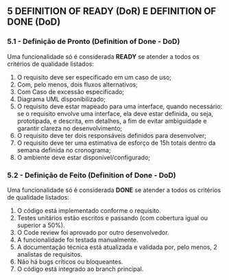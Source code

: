 ## 5 DEFINITION OF READY (DoR) E DEFINITION OF DONE (DoD)

### 5.1 - Definição de Pronto (Definition of Done - DoD)
Uma funcionalidade só é considerada **READY** se atender a todos os critérios de qualidade listados:

1. O requisito deve ser especificado em um caso de uso;
2. Com, pelo menos, dois fluxos alternativos;
3. Com Caso de excessão especificado;
4. Diagrama UML disponibilizado;
5. O requisito deve estar mapeado para uma interface, quando necessário: se o requisito envolve uma interface, ela deve estar definida, ou seja, prototipada, e descrita, em detalhes, a fim de evitar ambiguidade e garantir clareza no desenvolvimento;
6. O requisito deve ter dois responsáveis definidos para desenvolver;
7. O requisito deve ter uma estimativa de esforço de 15h totais dentro da semana definida no cronograma;
8. O ambiente deve estar disponível/configurado;


### 5.2 - Definição de Feito (Definition of Done - DoD)

Uma funcionalidade só é considerada **DONE** se atender a todos os critérios de qualidade listados:

1. O código está implementado conforme o requisito.  
2. Testes unitários estão escritos e passando (com cobertura igual ou superior a 50%).  
3. O Code review foi aprovado por outro desenvolvedor.  
4. A funcionalidade foi testada manualmente.  
6. A documentação técnica está atualizada e validada por, pelo menos, 2 analistas de requisitos.  
7. Não há bugs críticos ou bloqueantes.  
8. O código está integrado ao branch principal.  

